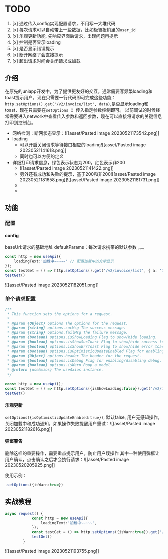 # TODO
1. [x] 通过传入config实现配置请求，不用写一大堆代码
2. [x] 每次请求可以自动带上一些数据，比如极智报销里的`user_id`
3. [x] 乐观更新功能, 先响应界面后请求，出现问题再提示
4. [x] 控制是否显示loading
5. [x] 是否显示错误提示
6. [x] 断开网络了会直接提示
7. [x] 超出请求时间会关闭请求或加载

## 介绍
在原先的uniapp开发中，为了提供更友好的交互，通常需要写频繁loading和toast提示用户，现在只需要一行代码即可完成这些功能：`http.setOptions().get('/v2/invoice/list', data)`,是否显示loading和toast，现在只需要在`setOptions（）`传入指定参数控制即可。
以前调试的时候经常需要进入network中查看传入参数和返回参数，现在可以直接将请求的关键信息打印到控制台。

- 网络检测：断网状态显示：![[asset/Pasted image 20230521173542.png]]
- loading
	- 可以开启关闭请求等待接口相应的loading![[asset/Pasted image 20230521141618.png]]
	- 同时也可以方便的定义
- 详细打印请求信息，绿色表示状态为200，红色表示非200
	- ![[asset/Pasted image 20230521141422.png]]
	- 另外还有成功和失败的提示，基于200和非200![[asset/Pasted image 20230521181658.png]]![[asset/Pasted image 20230521181731.png]]
	- 
	- 
## 功能
### 配置
#### config
baseUrl:请求的基础地址
defaultParams：每次请求携带的默认参数
。。。
```ts
const http = new useApi({
	loadingText:'加载中~~~~~' // 配置加载中的文字显示
});
const testGet = () => http.setOptions().get('/v2/invoice/list', { a: '111' })
testGet()
```
![[asset/Pasted image 20230521182051.png]]
### 单个请求配置
```ts
/**
 * This function sets the options for a request.
 *
 * @param {Object} options The options for the request.
 * @param {string} options.sucMsg The success message.
 * @param {string} options.failMsg The failure message.
 * @param {boolean} options.isShowLoading Flag to show/hide loading.
 * @param {boolean} options.isShowSucToast Flag to show/hide success toast.
 * @param {boolean} options.isShowErrToast Flag to show/hide error toast.
 * @param {boolean} options.isOptimisticUpdateEnabled Flag for enabling optimistic update.
 * @param {Object} options.header The header for the request.
 * @param {boolean} options.isDebug Flag for enabling/disabling debug.
 * @param {boolean} options.isWarn Poup a model.
 * @return {useAxios} The useAxios instance.
 */

const http = new useApi();
const testGet = () => http.setOptions({isShowLoading:false}).get('/v2/invoice/list', { a: '111' })
testGet()
```

#### 乐观更新
`setOptions({isOptimisticUpdateEnabled:true})`, 默认false, 用户无感知操作，关闭加载中和成功通知，如果操作失败提醒用户重试：![[asset/Pasted image 20230521182616.png]]

#### 弹窗警告
删除这样的重要操作，需要重点提示用户，防止用户误操作
其中一种使用弹框让用户确认，点击确认之后才会执行请求：![[asset/Pasted image 20230520205925.png]]

使用示例：
```ts
.setOptions({isWarn:true})
```

## 实战教程
```ts
async request() {
			const http = new useApi({
				loadingText:'加载中~~~~~',
			});
			const testGet = () => http.setOptions({isWarn:true}).get('/v2/invoice/list', { a: '111' })
			testGet()
		}
```

![[asset/Pasted image 20230521193755.png]]
